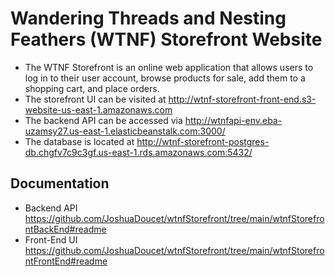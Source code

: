 # Wandering Threads and Nesting Feathers (WTNF) Storefront Website
- The WTNF Storefront is an online web application that allows users to log in to their user account, browse products for sale, add them to a shopping cart, and place orders.
- The storefront UI can be visited at http://wtnf-storefront-front-end.s3-website-us-east-1.amazonaws.com
- The backend API can be accessed via http://wtnfapi-env.eba-uzamsy27.us-east-1.elasticbeanstalk.com:3000/
- The database is located at http://wtnf-storefront-postgres-db.chgfv7c9c3gf.us-east-1.rds.amazonaws.com:5432/

## Documentation
* Backend API https://github.com/JoshuaDoucet/wtnfStorefront/tree/main/wtnfStorefrontBackEnd#readme
* Front-End UI https://github.com/JoshuaDoucet/wtnfStorefront/tree/main/wtnfStorefrontFrontEnd#readme
